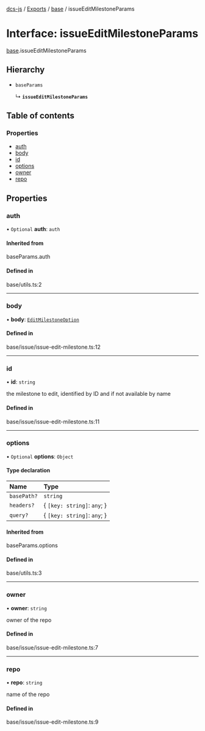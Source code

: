 [dcs-js](../README.md) / [Exports](../modules.md) / [base](../modules/base.md) / issueEditMilestoneParams

# Interface: issueEditMilestoneParams

[base](../modules/base.md).issueEditMilestoneParams

## Hierarchy

- `baseParams`

  ↳ **`issueEditMilestoneParams`**

## Table of contents

### Properties

- [auth](base.issueEditMilestoneParams.md#auth)
- [body](base.issueEditMilestoneParams.md#body)
- [id](base.issueEditMilestoneParams.md#id)
- [options](base.issueEditMilestoneParams.md#options)
- [owner](base.issueEditMilestoneParams.md#owner)
- [repo](base.issueEditMilestoneParams.md#repo)

## Properties

### <a id="auth" name="auth"></a> auth

• `Optional` **auth**: `auth`

#### Inherited from

baseParams.auth

#### Defined in

base/utils.ts:2

___

### <a id="body" name="body"></a> body

• **body**: [`EditMilestoneOption`](base.EditMilestoneOption.md)

#### Defined in

base/issue/issue-edit-milestone.ts:12

___

### <a id="id" name="id"></a> id

• **id**: `string`

the milestone to edit, identified by ID and if not available by name

#### Defined in

base/issue/issue-edit-milestone.ts:11

___

### <a id="options" name="options"></a> options

• `Optional` **options**: `Object`

#### Type declaration

| Name | Type |
| :------ | :------ |
| `basePath?` | `string` |
| `headers?` | { `[key: string]`: `any`;  } |
| `query?` | { `[key: string]`: `any`;  } |

#### Inherited from

baseParams.options

#### Defined in

base/utils.ts:3

___

### <a id="owner" name="owner"></a> owner

• **owner**: `string`

owner of the repo

#### Defined in

base/issue/issue-edit-milestone.ts:7

___

### <a id="repo" name="repo"></a> repo

• **repo**: `string`

name of the repo

#### Defined in

base/issue/issue-edit-milestone.ts:9
